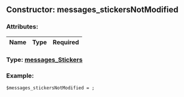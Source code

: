 ## Constructor: messages\_stickersNotModified  

### Attributes:

| Name     |    Type       | Required |
|----------|:-------------:|---------:|


### Type: [messages\_Stickers](../types/messages\_Stickers.md)

### Example:


```
$messages_stickersNotModified = ;
```